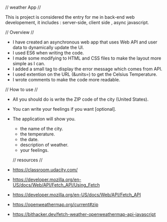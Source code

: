 // weather App //

  This is project is considered the entry for me in back-end web developement, it includes : server-side, client side , async javascript.

 
 // Overview // 

* I have created an asynchronous web app that uses Web API and user data to dynamically update the UI. 
* I used ES6 when writing the code.
* I made some modifying to HTML and CSS files to make the layout more simple as I can.
* I added a small tag to display the error message which comes from API.
* I used extention on the URL (&units=) to get the Celsius Temperature.
* I wrote comments to make the code more readable.

 // How to use // 

* All you should do is write the ZIP code of the city (United States).
* You can write your feelings if you want [optional].
* The application will show you.
  - the name of the city. 
  - the temperature.
  - the date.
  - description of weather.
  - your feelings.

  // resources // 

* https://classroom.udacity.com/
* https://developer.mozilla.org/en-US/docs/Web/API/Fetch_API/Using_Fetch
* https://developer.mozilla.org/en-US/docs/Web/API/Fetch_API
* https://openweathermap.org/current#zip
* https://bithacker.dev/fetch-weather-openweathermap-api-javascript
